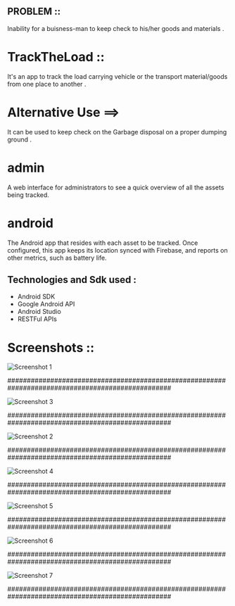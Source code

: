 ## PROBLEM ::
Inability for a buisness-man to keep check to his/her goods and materials .

# TrackTheLoad :: 
It's an app to track the load carrying vehicle or the transport material/goods from one place to another .
# Alternative Use ==> 
It can be used to keep check on the Garbage disposal on a proper dumping ground .

# admin

A web interface for administrators to see a quick overview of all the assets being tracked.

# android

The Android app that resides with each asset to be tracked. Once configured, this app keeps its location synced with Firebase, and reports on other metrics, such as battery life.


## Technologies and Sdk used :

* Android SDK   
* Google Android API   
* Android Studio   
* RESTFul APIs  

# Screenshots ::

![Screenshot 1](pic1.png?raw=true "Optional Title 1")
                                                                                                 
##################################################################################################

![Screenshot 3](pic3.png?raw=true "Optional Title 1")

##################################################################################################

![Screenshot 2](pic2.png?raw=true "Optional Title 1")

##################################################################################################

![Screenshot 4](pic4.png?raw=true "Optional Title 1")

##################################################################################################

![Screenshot 5](pic5.png?raw=true "Optional Title 1")

##################################################################################################

![Screenshot 6](pic6.png?raw=true "Optional Title 1")

##################################################################################################

![Screenshot 7](pic7.png?raw=true "Optional Title 1")

##################################################################################################
